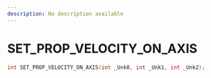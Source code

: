 ```yaml
---
description: No description available 
---
```


# SET_PROP_VELOCITY_ON_AXIS

```cpp
int SET_PROP_VELOCITY_ON_AXIS(int _Unk0, int _Unk1, int _Unk2);
```